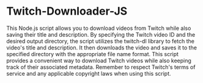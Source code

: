 # Twitch-Downloader-JS

This Node.js script allows you to download videos from Twitch while also saving their title and description. By specifying the Twitch video ID and the desired output directory, the script utilizes the twitch-dl library to fetch the video's title and description. It then downloads the video and saves it to the specified directory with the appropriate file name format. This script provides a convenient way to download Twitch videos while also keeping track of their associated metadata. Remember to respect Twitch's terms of service and any applicable copyright laws when using this script.
